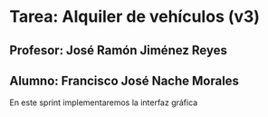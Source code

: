 # Tarea: Alquiler de vehículos (v3)
## Profesor: José Ramón Jiménez Reyes
## Alumno: Francisco José Nache Morales

En este sprint implementaremos la interfaz gráfica
